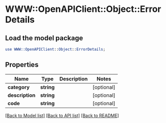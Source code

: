 # WWW::OpenAPIClient::Object::ErrorDetails

## Load the model package
```perl
use WWW::OpenAPIClient::Object::ErrorDetails;
```

## Properties
Name | Type | Description | Notes
------------ | ------------- | ------------- | -------------
**category** | **string** |  | [optional] 
**description** | **string** |  | [optional] 
**code** | **string** |  | [optional] 

[[Back to Model list]](../README.md#documentation-for-models) [[Back to API list]](../README.md#documentation-for-api-endpoints) [[Back to README]](../README.md)


